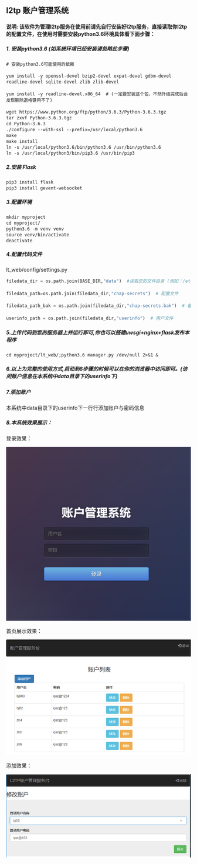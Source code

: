 ## l2tp 账户管理系统

#### 说明: 该软件为管理l2tp服务在使用前请先自行安装好l2tp服务，直接读取你l2tp的配置文件，在使用时需要安装python3.6环境具体看下面步骤：

##### 1. 安装python3.6 (如系统环境已经安装请忽略此步骤)
```textmate
# 安装python3.6可能使用的依赖

yum install -y openssl-devel bzip2-devel expat-devel gdbm-devel readline-devel sqlite-devel zlib zlib-devel

yum install -y readline-devel.x86_64  # (一定要安装这个包，不然升级完成后会发现删除退格键用不了)

wget https://www.python.org/ftp/python/3.6.3/Python-3.6.3.tgz
tar zxvf Python-3.6.3.tgz
cd Python-3.6.3
./configure --with-ssl --prefix=/usr/local/python3.6
make
make install
ln -s /usr/local/python3.6/bin/python3.6 /usr/bin/python3.6
ln -s /usr/local/python3/bin/pip3.6 /usr/bin/pip3
```
##### 2.安装 Flask
```textmate
pip3 install flask
pip3 install gevent-websocket

```
##### 3.配置环境
```textmate
mkdir myproject
cd myproject/
python3.6 -m venv venv
source venv/bin/activate
deactivate
```
##### 4.配置代码文件
lt_web/config/settings.py
```python
filedata_dir = os.path.join(BASE_DIR,"data")  #读取您的文件目录 (例如：/etc/系统目录下或者把配置文件放在本系统的data目录下然后以软链接的方式到相关服务的配置目录)

filedata_path=os.path.join(filedata_dir,"chap-secrets")  # 配置文件

filedata_path_bak = os.path.join(filedata_dir,"chap-secrets.bak")  # 备份配置文件 (修改的时候需要使用请一定要与配置文件名称一样)

userinfo_path = os.path.join(filedata_dir,"userinfo")  # 用户文件
```

##### 5.上传代码到您的服务器上并运行即可,你也可以搭建uwsgi+nginx+flask发布本程序
```textmate
cd myproject/lt_web/;python3.6 manager.py /dev/null 2>&1 &
```
##### 6.以上为完整的使用方式,启动到6步骤的时候可以在你的浏览器中访问即可。(访问账户信息在本系统中data目录下的userinfo下)

##### 7.添加账户
本系统中data目录下的userinfo下一行行添加账户与密码信息

##### 8.本系统效果展示：
登录效果：

![avatar](IMG/login.png)

首页展示效果：

![avatar](IMG/index.png)

添加效果：

![avatar](IMG/edit.png)
